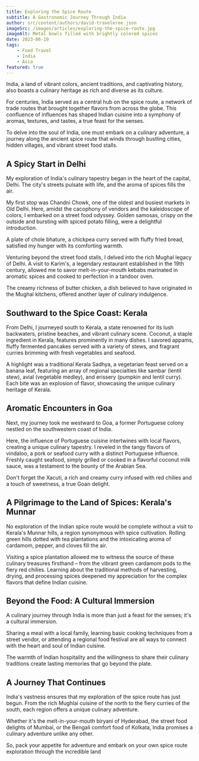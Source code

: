 ```yaml
---
title: Exploring the Spice Route
subtitle: A Gastronomic Journey Through India
author: src/content/authors/david-traveleree.json
imageSrc: /images/articles/exploring-the-spice-route.jpg
imageAlt: Metal bowls filled with brightly colored spices
date: 2023-06-10
tags:
    - Food Travel
    - India
    - Asia
featured: true
---
```


India, a land of vibrant colors, ancient traditions, and captivating history, also boasts a culinary heritage as rich and diverse as its culture.

For centuries, India served as a central hub on the spice route, a network of trade routes that brought together flavors from across the globe. This confluence of influences has shaped Indian cuisine into a symphony of aromas, textures, and tastes, a true feast for the senses.

To delve into the soul of India, one must embark on a culinary adventure, a journey along the ancient spice route that winds through bustling cities, hidden villages, and vibrant street food stalls.

## A Spicy Start in Delhi

My exploration of India's culinary tapestry began in the heart of the capital, Delhi. The city's streets pulsate with life, and the aroma of spices fills the air.

My first stop was Chandni Chowk, one of the oldest and busiest markets in Old Delhi. Here, amidst the cacophony of vendors and the kaleidoscope of colors, I embarked on a street food odyssey. Golden samosas, crispy on the outside and bursting with spiced potato filling, were a delightful introduction.

A plate of chole bhature, a chickpea curry served with fluffy fried bread, satisfied my hunger with its comforting warmth.

Venturing beyond the street food stalls, I delved into the rich Mughal legacy of Delhi. A visit to Karim's, a legendary restaurant established in the 19th century, allowed me to savor melt-in-your-mouth kebabs marinated in aromatic spices and cooked to perfection in a tandoor oven.

The creamy richness of butter chicken, a dish believed to have originated in the Mughal kitchens, offered another layer of culinary indulgence.

## Southward to the Spice Coast: Kerala

From Delhi, I journeyed south to Kerala, a state renowned for its lush backwaters, pristine beaches, and vibrant culinary scene. Coconut, a staple ingredient in Kerala, features prominently in many dishes. I savored appams, fluffy fermented pancakes served with a variety of stews, and fragrant curries brimming with fresh vegetables and seafood.

A highlight was a traditional Kerala Sadhya, a vegetarian feast served on a banana leaf, featuring an array of regional specialties like sambar (lentil stew), avial (vegetable medley), and erissery (pumpkin and lentil curry). Each bite was an explosion of flavor, showcasing the unique culinary heritage of Kerala.

## Aromatic Encounters in Goa

Next, my journey took me westward to Goa, a former Portuguese colony nestled on the southwestern coast of India.

Here, the influence of Portuguese cuisine intertwines with local flavors, creating a unique culinary tapestry. I reveled in the tangy flavors of vindaloo, a pork or seafood curry with a distinct Portuguese influence. Freshly caught seafood, simply grilled or cooked in a flavorful coconut milk sauce, was a testament to the bounty of the Arabian Sea.

Don't forget the Xacuti, a rich and creamy curry infused with red chilies and a touch of sweetness, a true Goan delight.

## A Pilgrimage to the Land of Spices: Kerala's Munnar

No exploration of the Indian spice route would be complete without a visit to Kerala's Munnar hills, a region synonymous with spice cultivation. Rolling green hills dotted with tea plantations and the intoxicating aroma of cardamom, pepper, and cloves fill the air.

Visiting a spice plantation allowed me to witness the source of these culinary treasures firsthand – from the vibrant green cardamom pods to the fiery red chilies. Learning about the traditional methods of harvesting, drying, and processing spices deepened my appreciation for the complex flavors that define Indian cuisine.

## Beyond the Food: A Cultural Immersion

A culinary journey through India is more than just a feast for the senses; it's a cultural immersion.

Sharing a meal with a local family, learning basic cooking techniques from a street vendor, or attending a regional food festival are all ways to connect with the heart and soul of Indian cuisine.

The warmth of Indian hospitality and the willingness to share their culinary traditions create lasting memories that go beyond the plate.

## A Journey That Continues

India's vastness ensures that my exploration of the spice route has just begun. From the rich Mughlai cuisine of the north to the fiery curries of the south, each region offers a unique culinary adventure.

Whether it's the melt-in-your-mouth biryani of Hyderabad, the street food delights of Mumbai, or the Bengali comfort food of Kolkata, India promises a culinary adventure unlike any other.

So, pack your appetite for adventure and embark on your own spice route exploration through the incredible land
